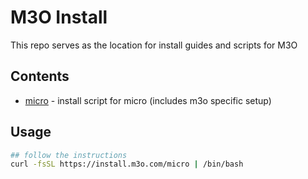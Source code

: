 # M3O Install

This repo serves as the location for install guides and scripts for M3O

## Contents

- [micro](micro) - install script for micro (includes m3o specific setup)

## Usage

```sh
## follow the instructions
curl -fsSL https://install.m3o.com/micro | /bin/bash
```
